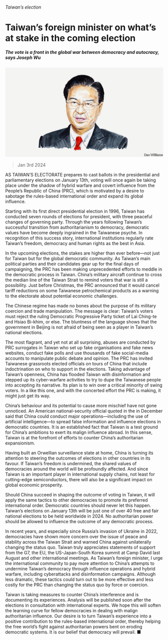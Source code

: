 ###### Taiwan’s election

# Taiwan’s foreign minister on what’s at stake in the coming election 

##### The vote is a front in the global war between democracy and autocracy, says Joseph Wu 

![image](images/20240106_BID001.jpg) 

> Jan 3rd 2024 

AS TAIWAN’S ELECTORATE prepares to cast ballots in the presidential and parliamentary elections on January 13th, voting will once again be taking place under the shadow of hybrid warfare and covert influence from the People’s Republic of China (PRC), which is motivated by a desire to sabotage the rules-based international order and expand its global influence.

Starting with its first direct presidential election in 1996, Taiwan has conducted seven rounds of elections for president, with three peaceful changes of governing party. Through the years following Taiwan’s successful transition from authoritarianism to democracy, democratic values have become deeply ingrained in the Taiwanese psyche. In recognition of this success story, international institutions regularly rate Taiwan’s freedom, democracy and human rights as the best in Asia.

In the upcoming elections, the stakes are higher than ever before—not just for Taiwan but for the global democratic community. As Taiwan’s main political parties and their candidates gear up for the final days of campaigning, the PRC has been making unprecedented efforts to meddle in the democratic process in Taiwan. China’s military aircraft continue to cross the median line of the Taiwan Strait to remind voters that war is still a possibility. Just before Christmas, the PRC announced that it would cancel tariff reductions on some Taiwanese petrochemical products as a warning to the electorate about potential economic challenges.

The Chinese regime has made no bones about the purpose of its military coercion and trade manipulation. The message is clear: Taiwan’s voters must reject the ruling Democratic Progressive Party ticket of Lai Ching-te and Hsiao Bi-khim, or else. The bluntness of the language shows that the government in Beijing is not afraid of being seen as a player in Taiwan’s national elections.

The most flagrant, and yet not at all surprising, abuses are conducted by PRC surrogates in Taiwan who set up fake organisations and fake news websites, conduct fake polls and use thousands of fake social-media accounts to manipulate public debate and opinion. The PRC has invited Taiwanese grassroots elected officials on tours of China that include indoctrination on who to support in the elections. Taking advantage of Taiwan’s openness, China has flooded Taiwan with disinformation and stepped up its cyber-warfare activities to try to dupe the Taiwanese people into accepting its narrative. Its plan is to win over a critical minority of swing voters. In a  like this one, and with the concerted effort the PRC is making, it might just get its way.

China’s behaviour and its potential to cause more mischief have not gone unnoticed. An American national-security official quoted in the  in December said that China could conduct major operations—including the use of artificial intelligence—to spread false information and influence elections in democratic countries. It is an established fact that Taiwan is a test ground for China’s ambitions to exert its malign influence abroad. In this sense, Taiwan is at the forefront of efforts to counter China’s authoritarian expansionism.

Having built an Orwellian surveillance state at home, China is turning its attention to steering the outcomes of elections in other countries in its favour. If Taiwan’s freedom is undermined, the shared values of democracies around the world will be profoundly affected. And since Taiwan is an important player in international supply chains, not least for cutting-edge semiconductors, there will also be a significant impact on global economic prosperity.

Should China succeed in shaping the outcome of voting in Taiwan, it will apply the same tactics to other democracies to promote its preferred international order. Democratic countries should never let this happen. Taiwan’s elections on January 13th will be just one of over 40 free and fair national elections to be held worldwide in 2024. No authoritarian power should be allowed to influence the outcome of any democratic process.

In recent years, and especially since Russia’s invasion of Ukraine in 2022, democracies have shown more concern over the issue of peace and stability across the Taiwan Strait and warned China against unilaterally changing the status quo. Taiwan truly appreciates statements of support from the G7, the EU, the US-Japan-South Korea summit at Camp David last August and other international meetings. As Taiwan’s foreign minister, I urge the international community to pay more attention to China’s attempts to undermine Taiwan’s democracy through influence operations and hybrid warfare, including cyberattacks and disinformation campaigns. Although less dramatic, these tactics could turn out to be more effective and less costly for the PRC than changing the status quo by force or coercion.

Taiwan is taking measures to counter China’s interference and is documenting its experiences. Analysis will be published soon after the elections in consultation with international experts. We hope this will soften the learning curve for fellow democracies in dealing with malign authoritarian influence. Our desire is to turn Taiwan’s experience into a positive contribution to the rules-based international order, thereby helping the free world’s fight against authoritarian powers bent on eroding democratic systems. It is our belief that democracy will prevail. ■



